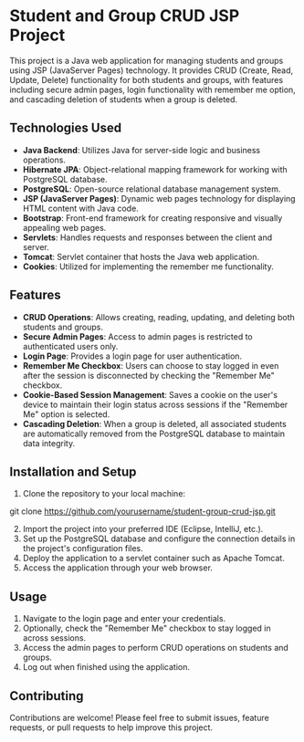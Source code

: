 # Student and Group CRUD JSP Project

This project is a Java web application for managing students and groups using JSP (JavaServer Pages) technology. It provides CRUD (Create, Read, Update, Delete) functionality for both students and groups, with features including secure admin pages, login functionality with remember me option, and cascading deletion of students when a group is deleted.

## Technologies Used

- **Java Backend**: Utilizes Java for server-side logic and business operations.
- **Hibernate JPA**: Object-relational mapping framework for working with PostgreSQL database.
- **PostgreSQL**: Open-source relational database management system.
- **JSP (JavaServer Pages)**: Dynamic web pages technology for displaying HTML content with Java code.
- **Bootstrap**: Front-end framework for creating responsive and visually appealing web pages.
- **Servlets**: Handles requests and responses between the client and server.
- **Tomcat**: Servlet container that hosts the Java web application.
- **Cookies**: Utilized for implementing the remember me functionality.

## Features

- **CRUD Operations**: Allows creating, reading, updating, and deleting both students and groups.
- **Secure Admin Pages**: Access to admin pages is restricted to authenticated users only.
- **Login Page**: Provides a login page for user authentication.
- **Remember Me Checkbox**: Users can choose to stay logged in even after the session is disconnected by checking the "Remember Me" checkbox.
- **Cookie-Based Session Management**: Saves a cookie on the user's device to maintain their login status across sessions if the "Remember Me" option is selected.
- **Cascading Deletion**: When a group is deleted, all associated students are automatically removed from the PostgreSQL database to maintain data integrity.

## Installation and Setup

1. Clone the repository to your local machine:

git clone https://github.com/yourusername/student-group-crud-jsp.git

2. Import the project into your preferred IDE (Eclipse, IntelliJ, etc.).
3. Set up the PostgreSQL database and configure the connection details in the project's configuration files.
4. Deploy the application to a servlet container such as Apache Tomcat.
5. Access the application through your web browser.

## Usage

1. Navigate to the login page and enter your credentials.
2. Optionally, check the "Remember Me" checkbox to stay logged in across sessions.
3. Access the admin pages to perform CRUD operations on students and groups.
4. Log out when finished using the application.

## Contributing

Contributions are welcome! Please feel free to submit issues, feature requests, or pull requests to help improve this project.
